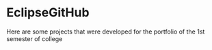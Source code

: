 # EclipseGitHub
Here are some projects that were developed for the portfolio of the 1st semester of college
